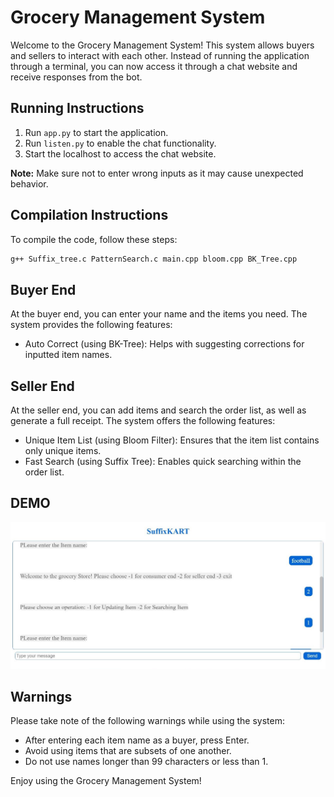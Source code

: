 # Grocery Management System

Welcome to the Grocery Management System! This system allows buyers and sellers to interact with each other. Instead of running the application through a terminal, you can now access it through a chat website and receive responses from the bot.

## Running Instructions

1. Run `app.py` to start the application.
2. Run `listen.py` to enable the chat functionality.
3. Start the localhost to access the chat website.

**Note:** Make sure not to enter wrong inputs as it may cause unexpected behavior.

## Compilation Instructions

To compile the code, follow these steps:

```bash
g++ Suffix_tree.c PatternSearch.c main.cpp bloom.cpp BK_Tree.cpp
```

## Buyer End

At the buyer end, you can enter your name and the items you need. The system provides the following features:

- Auto Correct (using BK-Tree): Helps with suggesting corrections for inputted item names.

## Seller End

At the seller end, you can add items and search the order list, as well as generate a full receipt. The system offers the following features:

- Unique Item List (using Bloom Filter): Ensures that the item list contains only unique items.
- Fast Search (using Suffix Tree): Enables quick searching within the order list.

## DEMO

![Chat App](images/screen.jpg)

## Warnings

Please take note of the following warnings while using the system:

- After entering each item name as a buyer, press Enter.
- Avoid using items that are subsets of one another.
- Do not use names longer than 99 characters or less than 1.

Enjoy using the Grocery Management System!
